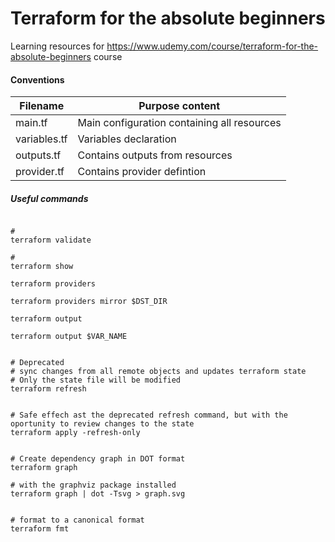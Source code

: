 # Terraform for the absolute beginners

Learning resources for https://www.udemy.com/course/terraform-for-the-absolute-beginners course


#### Conventions

|Filename|Purpose content|
|--|--|
|main.tf| Main configuration containing all resources|
|variables.tf|Variables declaration|
|outputs.tf|Contains outputs from resources|
|provider.tf|Contains provider defintion|


##### Useful commands


```shell

#
terraform validate

#
terraform show

terraform providers

terraform providers mirror $DST_DIR

terraform output

terraform output $VAR_NAME


# Deprecated
# sync changes from all remote objects and updates terraform state
# Only the state file will be modified
terraform refresh


# Safe effech ast the deprecated refresh command, but with the oportunity to review changes to the state
terraform apply -refresh-only


# Create dependency graph in DOT format
terraform graph

# with the graphviz package installed
terraform graph | dot -Tsvg > graph.svg


# format to a canonical format
terraform fmt

```